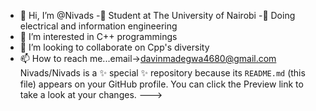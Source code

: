 - 👋 Hi, I’m @Nivads
-🧖 Student at The University of Nairobi
-🧖 Doing electrical and information engineering
- 👀 I’m interested in C++ programmings
- 💞️ I’m looking to collaborate on Cpp's diversity
- 📫 How to reach me...email->davinmadegwa4680@gmail.com
Nivads/Nivads is a ✨ special ✨ repository because its `README.md` (this file) appears on your GitHub profile.
You can click the Preview link to take a look at your changes.
--->
